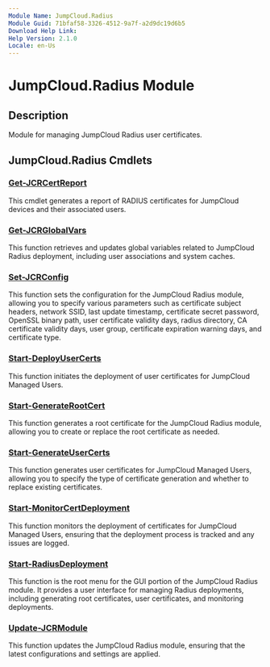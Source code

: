 ```yaml
---
Module Name: JumpCloud.Radius
Module Guid: 71bfaf58-3326-4512-9a7f-a2d9dc19d6b5
Download Help Link:  
Help Version: 2.1.0
Locale: en-Us
---
```


# JumpCloud.Radius Module
## Description
Module for managing JumpCloud Radius user certificates.

## JumpCloud.Radius Cmdlets
### [Get-JCRCertReport](Get-JCRCertReport.md)
This cmdlet generates a report of RADIUS certificates for JumpCloud devices and their associated users.

### [Get-JCRGlobalVars](Get-JCRGlobalVars.md)
This function retrieves and updates global variables related to JumpCloud Radius deployment, including user associations and system caches.

### [Set-JCRConfig](Set-JCRConfig.md)
This function sets the configuration for the JumpCloud Radius module, allowing you to specify various parameters such as certificate subject headers, network SSID, last update timestamp, certificate secret password, OpenSSL binary path, user certificate validity days, radius directory, CA certificate validity days, user group, certificate expiration warning days, and certificate type.

### [Start-DeployUserCerts](Start-DeployUserCerts.md)
This function initiates the deployment of user certificates for JumpCloud Managed Users.

### [Start-GenerateRootCert](Start-GenerateRootCert.md)
This function generates a root certificate for the JumpCloud Radius module, allowing you to create or replace the root certificate as needed.

### [Start-GenerateUserCerts](Start-GenerateUserCerts.md)
This function generates user certificates for JumpCloud Managed Users, allowing you to specify the type of certificate generation and whether to replace existing certificates.

### [Start-MonitorCertDeployment](Start-MonitorCertDeployment.md)
This function monitors the deployment of certificates for JumpCloud Managed Users, ensuring that the deployment process is tracked and any issues are logged.

### [Start-RadiusDeployment](Start-RadiusDeployment.md)
This function is the root menu for the GUI portion of the JumpCloud Radius module. It provides a user interface for managing Radius deployments, including generating root certificates, user certificates, and monitoring deployments.

### [Update-JCRModule](Update-JCRModule.md)
This function updates the JumpCloud Radius module, ensuring that the latest configurations and settings are applied.


